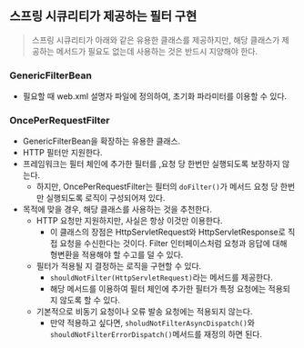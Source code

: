 ## 스프링 시큐리티가 제공하는 필터 구현

> 스프링 시큐리티가 아래와 같은 유용한 클래스를 제공하지만, 해당 클래스가 제공하는 메서드가 필요도 없는데 사용하는 것은 반드시 지양해야 한다.

### GenericFilterBean

- 필요할 때 web.xml 설명자 파일에 정의하여, 초기화 파라미터를 이용할 수 있다.

### OncePerRequestFilter

- GenericFilterBean을 확장하는 유용한 클래스.
- HTTP 필터만 지원한다.
- 프레임워크는 필터 체인에 추가한 필터를 ,요청 당 한번만 실행되도록 보장하지 않는다.
    - 하지만, OncePerRequestFilter는 필터의 `doFilter()`가 메서드 요청 당 한번만 실행되도록 로직이 구성되어져 있다.
- 목적에 맞을 경우, 해당 클래스를 사용하는 것을 추천한다.
    - HTTP 요청만 지원하지만, 사실은 항상 이것만 이용한다.
        - 이 클래스의 장점은 HttpServletRequest와 HttpServletResponse로 직접 요청을 수신한다는 것이다. Filter 인터페이스처럼 요청과 응답에 대해 형변환을 적용해야 할 수고를 덜 수 있다.
    - 필터가 적용될 지 결정하는 로직을 구현할 수 있다.
        - `shouldNotFilter(HttpServletRequest)`라는 메서드를 제공한다.
        - 해당 메서드를 이용하여 필터 체인에 추가한 필터가 특정 요청에는 적용되지 않도록 할 수 있다.
    - 기본적으로 비동기 요청이나 오류 발송 요청에는 적용되지 않는다.
        - 만약 적용하고 싶다면, `sholudNotFilterAsyncDispatch()`와 `shouldNotFilterErrorDispatch()`메서드를 재정의 하면 된다.
